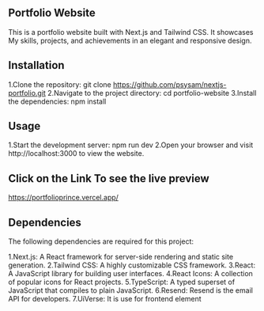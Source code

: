 
## Portfolio Website

This is a portfolio website built with Next.js and Tailwind CSS. It showcases My skills, projects, and achievements in an elegant and responsive design.

## Installation

1.Clone the repository: git clone https://github.com/psysam/nextjs-portfolio.git
2.Navigate to the project directory: cd portfolio-website
3.Install the dependencies: npm install

## Usage

1.Start the development server: npm run dev
2.Open your browser and visit http://localhost:3000 to view the website.

## Click on the Link To see the live preview

https://portfolioprince.vercel.app/


## Dependencies

The following dependencies are required for this project:

1.Next.js: A React framework for server-side rendering and static site generation.
2.Tailwind CSS: A highly customizable CSS framework.
3.React: A JavaScript library for building user interfaces.
4.React Icons: A collection of popular icons for React projects.
5.TypeScript: A typed superset of JavaScript that compiles to plain JavaScript.
6.Resend: Resend is the email API for developers.
7.UiVerse: It is use for frontend element
